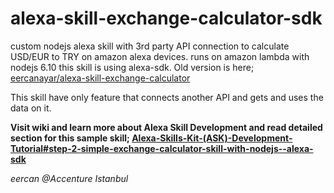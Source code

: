 # alexa-skill-exchange-calculator-sdk
custom nodejs alexa skill with 3rd party API connection to calculate USD/EUR to TRY on amazon alexa devices. runs on amazon lambda with nodejs 6.10
this skill is using alexa-sdk. Old version is here; [eercanayar/alexa-skill-exchange-calculator](https://github.com/eercanayar/alexa-skill-exchange-calculator)

This skill have only feature that connects another API and gets and uses the data on it.

**Visit wiki and learn more about Alexa Skill Development and read detailed section for this sample skill; [Alexa-Skills-Kit-(ASK)-Development-Tutorial#step-2-simple-exchange-calculator-skill-with-nodejs--alexa-sdk](https://github.com/eercanayar/alexa-skills-ask-tutorial/wiki/Alexa-Skills-Kit-(ASK)-Development-Tutorial#step-2-simple-exchange-calculator-skill-with-nodejs--alexa-sdk)**

*eercan @Accenture Istanbul*